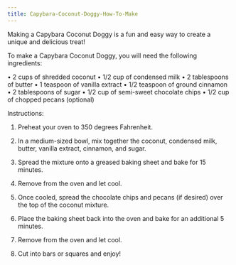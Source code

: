 ```yaml
---
title: Capybara-Coconut-Doggy-How-To-Make
---
```


Making a Capybara Coconut Doggy is a fun and easy way to create a unique and delicious treat! 

To make a Capybara Coconut Doggy, you will need the following ingredients: 

• 2 cups of shredded coconut 
• 1/2 cup of condensed milk 
• 2 tablespoons of butter 
• 1 teaspoon of vanilla extract 
• 1/2 teaspoon of ground cinnamon 
• 2 tablespoons of sugar 
• 1/2 cup of semi-sweet chocolate chips 
• 1/2 cup of chopped pecans (optional) 

Instructions: 

1. Preheat your oven to 350 degrees Fahrenheit. 

2. In a medium-sized bowl, mix together the coconut, condensed milk, butter, vanilla extract, cinnamon, and sugar. 

3. Spread the mixture onto a greased baking sheet and bake for 15 minutes. 

4. Remove from the oven and let cool. 

5. Once cooled, spread the chocolate chips and pecans (if desired) over the top of the coconut mixture. 

6. Place the baking sheet back into the oven and bake for an additional 5 minutes. 

7. Remove from the oven and let cool. 

8. Cut into bars or squares and enjoy!
